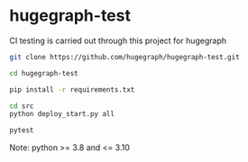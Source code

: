 # hugegraph-test

CI testing is carried out through this project for hugegraph

```bash
git clone https://github.com/hugegraph/hugegraph-test.git

cd hugegraph-test

pip install -r requirements.txt

cd src
python deploy_start.py all

pytest
```

Note: python >= 3.8 and <= 3.10
